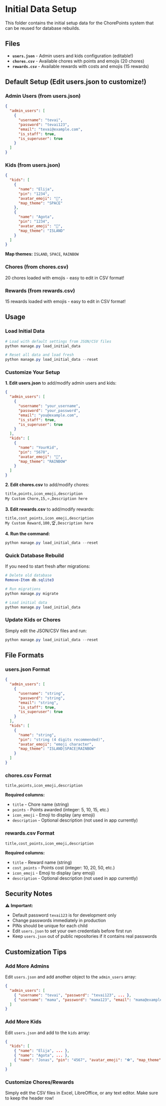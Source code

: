 # Initial Data Setup

This folder contains the initial setup data for the ChorePoints system that can be reused for database rebuilds.

## Files

- **`users.json`** - Admin users and kids configuration (editable!)
- **`chores.csv`** - Available chores with points and emojis (20 chores)
- **`rewards.csv`** - Available rewards with costs and emojis (15 rewards)

## Default Setup (Edit users.json to customize!)

### Admin Users (from users.json)
```json
{
  "admin_users": [
    {
      "username": "tevai",
      "password": "tevai123",
      "email": "tevai@example.com",
      "is_staff": true,
      "is_superuser": true
    }
  ]
}
```

### Kids (from users.json)
```json
{
  "kids": [
    {
      "name": "Elija",
      "pin": "1234",
      "avatar_emoji": "🚀",
      "map_theme": "SPACE"
    },
    {
      "name": "Agota",
      "pin": "1234",
      "avatar_emoji": "🌸",
      "map_theme": "ISLAND"
    }
  ]
}
```

**Map themes:** `ISLAND`, `SPACE`, `RAINBOW`

### Chores (from chores.csv)
20 chores loaded with emojis - easy to edit in CSV format!

### Rewards (from rewards.csv)
15 rewards loaded with emojis - easy to edit in CSV format!

## Usage

### Load Initial Data

```powershell
# Load with default settings from JSON/CSV files
python manage.py load_initial_data

# Reset all data and load fresh
python manage.py load_initial_data --reset
```

### Customize Your Setup

**1. Edit users.json** to add/modify admin users and kids:
```json
{
  "admin_users": [
    {
      "username": "your_username",
      "password": "your_password",
      "email": "you@example.com",
      "is_staff": true,
      "is_superuser": true
    }
  ],
  "kids": [
    {
      "name": "YourKid",
      "pin": "5678",
      "avatar_emoji": "🦄",
      "map_theme": "RAINBOW"
    }
  ]
}
```

**2. Edit chores.csv** to add/modify chores:
```csv
title,points,icon_emoji,description
My Custom Chore,15,⭐,Description here
```

**3. Edit rewards.csv** to add/modify rewards:
```csv
title,cost_points,icon_emoji,description
My Custom Reward,100,🏆,Description here
```

**4. Run the command:**
```powershell
python manage.py load_initial_data --reset
```

### Quick Database Rebuild

If you need to start fresh after migrations:

```powershell
# Delete old database
Remove-Item db.sqlite3

# Run migrations
python manage.py migrate

# Load initial data
python manage.py load_initial_data
```

### Update Kids or Chores

Simply edit the JSON/CSV files and run:

```powershell
python manage.py load_initial_data --reset
```

## File Formats

### users.json Format
```json
{
  "admin_users": [
    {
      "username": "string",
      "password": "string",
      "email": "string",
      "is_staff": true,
      "is_superuser": true
    }
  ],
  "kids": [
    {
      "name": "string",
      "pin": "string (4 digits recommended)",
      "avatar_emoji": "emoji character",
      "map_theme": "ISLAND|SPACE|RAINBOW"
    }
  ]
}
```

### chores.csv Format
```csv
title,points,icon_emoji,description
```

**Required columns:**
- `title` - Chore name (string)
- `points` - Points awarded (integer: 5, 10, 15, etc.)
- `icon_emoji` - Emoji to display (any emoji)
- `description` - Optional description (not used in app currently)

### rewards.csv Format
```csv
title,cost_points,icon_emoji,description
```

**Required columns:**
- `title` - Reward name (string)
- `cost_points` - Points cost (integer: 10, 20, 50, etc.)
- `icon_emoji` - Emoji to display (any emoji)
- `description` - Optional description (not used in app currently)

## Security Notes

⚠️ **Important:**
- Default password `tevai123` is for development only
- Change passwords immediately in production
- PINs should be unique for each child
- Edit `users.json` to set your own credentials before first run
- Keep `users.json` out of public repositories if it contains real passwords

## Customization Tips

### Add More Admins
Edit `users.json` and add another object to the `admin_users` array:
```json
{
  "admin_users": [
    { "username": "tevai", "password": "tevai123", ... },
    { "username": "mama", "password": "mama123", "email": "mama@example.com", "is_staff": true, "is_superuser": true }
  ]
}
```

### Add More Kids
Edit `users.json` and add to the `kids` array:
```json
{
  "kids": [
    { "name": "Elija", ... },
    { "name": "Agota", ... },
    { "name": "Jonas", "pin": "4567", "avatar_emoji": "⚽", "map_theme": "SPACE" }
  ]
}
```

### Customize Chores/Rewards
Simply edit the CSV files in Excel, LibreOffice, or any text editor. Make sure to keep the header row!
